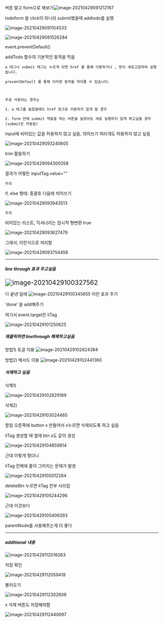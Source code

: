 버튼 말고 form으로 해보기![image-20210429091212167](C:\Users\na0i\AppData\Roaming\Typora\typora-user-images\image-20210429091212167.png)

todoform 을 click이 아니라 submit했을때 addtodo를 실행

![image-20210429091104533](C:\Users\na0i\AppData\Roaming\Typora\typora-user-images\image-20210429091104533.png)



![image-20210429091526284](C:\Users\na0i\AppData\Roaming\Typora\typora-user-images\image-20210429091526284.png)

event.preventDefault()

addTodo 함수의 기본적인 동작을 막음

```
a 태그나 submit 태그는 누르게 되면 href 를 통해 이동하거나 , 창이 새로고침하여 실행됩니다.

preventDefault 를 통해 이러한 동작을 막아줄 수 있습니다.

 

주로 사용되는 경우는

1. a 태그를 눌렀을때도 href 링크로 이동하지 않게 할 경우

2. form 안에 submit 역할을 하는 버튼을 눌렀어도 새로 실행하지 않게 하고싶을 경우 (submit은 작동됨)
```



input에 비어있는 값을 허용하지 않고 싶음, 띄어쓰기 여러개도 허용하지 않고 싶음

![image-20210429093240605](C:\Users\na0i\AppData\Roaming\Typora\typora-user-images\image-20210429093240605.png)

trim 활용하기

![image-20210429094300358](C:\Users\na0i\AppData\Roaming\Typora\typora-user-images\image-20210429094300358.png)

결과가 어떻든 inputTag.value=""



`주의`

if, else 형태: 중괄호 다음에 띄어쓰기

![image-20210429093943513](C:\Users\na0i\AppData\Roaming\Typora\typora-user-images\image-20210429093943513.png)





`주의`

비어있는 리스트, 딕셔너리는 암시적 형변환 true

![image-20210429093627479](C:\Users\na0i\AppData\Roaming\Typora\typora-user-images\image-20210429093627479.png)

그래서, 이런식으로 처리함

![image-20210429093754458](C:\Users\na0i\AppData\Roaming\Typora\typora-user-images\image-20210429093754458.png)



----------------------

##### line through 효과 주고싶음

<img src="C:\Users\na0i\AppData\Roaming\Typora\typora-user-images\image-20210429100327562.png" alt="image-20210429100327562" style="zoom:150%;" />

다 끝낸 일에 ![image-20210429100345655](C:\Users\na0i\AppData\Roaming\Typora\typora-user-images\image-20210429100345655.png) 이런 효과 주기



'done' 을 add해주기

여기서 event.target은 liTag

![image-20210429101250625](C:\Users\na0i\AppData\Roaming\Typora\typora-user-images\image-20210429101250625.png)



##### 재클릭하면 linethrough 해제하고싶음

방법1) 토글 이용			 ![image-20210429102624384](C:\Users\na0i\AppData\Roaming\Typora\typora-user-images\image-20210429102624384.png)

방법2) 메서드 이용			 ![image-20210429102441360](C:\Users\na0i\AppData\Roaming\Typora\typora-user-images\image-20210429102441360.png)





##### 삭제하고 싶음

삭제1)

![image-20210429102829189](C:\Users\na0i\AppData\Roaming\Typora\typora-user-images\image-20210429102829189.png)



삭제2)

![image-20210429103024465](C:\Users\na0i\AppData\Roaming\Typora\typora-user-images\image-20210429103024465.png)

할일 오른쪽에 button x 만들어서 x누르면 삭제되도록 하고 싶음



liTag 생성할 때 옆에 btn x도 같이 생성

![image-20210429104859814](C:\Users\na0i\AppData\Roaming\Typora\typora-user-images\image-20210429104859814.png)



근데 이렇게 했더니

liTag 전체에 줄이 그어지는 문제가 발생

![image-20210429105012264](C:\Users\na0i\AppData\Roaming\Typora\typora-user-images\image-20210429105012264.png)



deleteBtn 누르면 liTag 전부 사라짐

![image-20210429105244296](C:\Users\na0i\AppData\Roaming\Typora\typora-user-images\image-20210429105244296.png)

근데 이것보다

![image-20210429105406393](C:\Users\na0i\AppData\Roaming\Typora\typora-user-images\image-20210429105406393.png)

parentNode를 사용해주는게 더 좋다



----------------

##### additional 내용

![image-20210429112016363](C:\Users\na0i\AppData\Roaming\Typora\typora-user-images\image-20210429112016363.png)



저장 확인

![image-20210429112059418](C:\Users\na0i\AppData\Roaming\Typora\typora-user-images\image-20210429112059418.png)



불러오기

![image-20210429112302606](C:\Users\na0i\AppData\Roaming\Typora\typora-user-images\image-20210429112302606.png)



x 삭제 버튼도 저장해야함

![image-20210429112440697](C:\Users\na0i\AppData\Roaming\Typora\typora-user-images\image-20210429112440697.png)